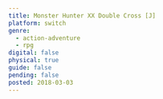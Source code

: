 ```yaml
---
title: Monster Hunter XX Double Cross [J]
platform: switch
genre:
  - action-adventure
  - rpg
digital: false
physical: true
guide: false
pending: false
posted: 2018-03-03
---
```

